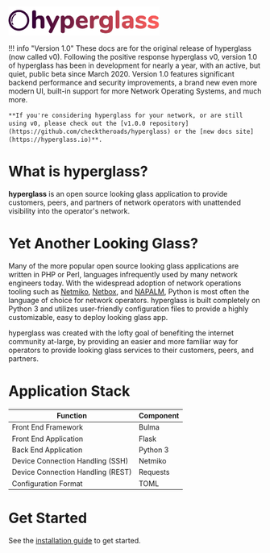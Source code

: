 <img src="assets/hyperglass-dark.png" width=300/>

!!! info "Version 1.0"
    These docs are for the original release of hyperglass (now called v0). Following the positive response hyperglass v0, version 1.0 of hyperglass has been in development for nearly a year, with an active, but quiet, public beta since March 2020. Version 1.0 features significant backend performance and security improvements, a brand new even more modern UI, built-in support for more Network Operating Systems, and much more.

    **If you're considering hyperglass for your network, or are still using v0, please check out the [v1.0.0 repository](https://github.com/checktheroads/hyperglass) or the [new docs site](https://hyperglass.io)**.


# What is hyperglass?

**hyperglass** is an open source looking glass application to provide customers, peers, and partners of network operators with unattended visibility into the operator's network.

# Yet Another Looking Glass?

Many of the more popular open source looking glass applications are written in PHP or Perl, languages infrequently used by many network engineers today. With the widespread adoption of network operations tooling such as [Netmiko](https://github.com/ktbyers/netmiko), [Netbox](https://github.com/digitalocean/netbox), and [NAPALM](https://github.com/napalm-automation/napalm), Python is most often the language of choice for network operators. hyperglass is built completely on Python 3 and utilizes user-friendly configuration files to provide a highly customizable, easy to deploy looking glass app.

hyperglass was created with the lofty goal of benefiting the internet community at-large, by providing an easier and more familiar way for operators to provide looking glass services to their customers, peers, and partners.

# Application Stack

| Function                          | Component |
| --------------------------------- | --------- |
| Front End Framework               | Bulma     |
| Front End Application             | Flask     |
| Back End Application              | Python 3  |
| Device Connection Handling (SSH)  | Netmiko   |
| Device Connection Handling (REST) | Requests  |
| Configuration Format              | TOML      |

# Get Started

See the [installation guide](installation/download) to get started.
